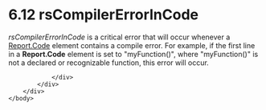 <html dir="LTR" xmlns:mshelp="http://msdn.microsoft.com/mshelp" xmlns:ddue="http://ddue.schemas.microsoft.com/authoring/2003/5" xmlns:xlink="http://www.w3.org/1999/xlink" xmlns:tool="http://www.microsoft.com/tooltip">
    <head>
        <meta http-equiv="Content-Type" content="text/html; CHARSET=utf-8"></meta>
        <meta name="save" content="history"></meta>
        <title>6.12 rsCompilerErrorInCode</title>
        <xml>
            <mshelp:toctitle title="6.12 rsCompilerErrorInCode"></mshelp:toctitle>
            <mshelp:rltitle title="[MS-RDL]: rsCompilerErrorInCode"></mshelp:rltitle>
            <mshelp:keyword index="A" term="2dacaed4-1717-40bb-95b6-c05e3b585990"></mshelp:keyword>
            <mshelp:attr name="DCSext.ContentType" value="open specification"></mshelp:attr>
            <mshelp:attr name="AssetID" value="2dacaed4-1717-40bb-95b6-c05e3b585990"></mshelp:attr>
            <mshelp:attr name="TopicType" value="kbRef"></mshelp:attr>
            <mshelp:attr name="DCSext.Title" value="[MS-RDL]: rsCompilerErrorInCode" />
        </xml>
    </head>
    <body>
        <div id="header">
            <h1 class="heading">6.12 rsCompilerErrorInCode</h1>
        </div>
        <div id="mainSection">
            <div id="mainBody">
                <div id="allHistory" class="saveHistory"></div>
                <div id="sectionSection0" class="section" name="collapseableSection">
                    

<p><i>rsCompilerErrorInCode</i> is a critical error that will
occur whenever a <a href="dc497131-f895-4d05-9d1a-f166d010e9d3.md">Report.Code</a>
element contains a compile error. For example, if the first line in a <b>Report.Code</b>
element is set to &quot;myFunction()&quot;, where &quot;myFunction()&quot; is
not a declared or recognizable function, this error will occur.</p>


                </div>
            </div>
        </div>
    </body>
</html>